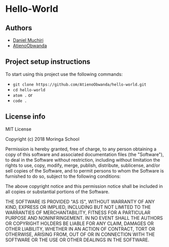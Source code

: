 # Hello-World

## Authors
- [Daniel Muchiri](https://github.com/daydroidmuchiri)
-  [AtienoObwanda](https://github.com/AtienoObwanda)

## Project setup instructions
To start using this project use the following commands:

- `git clone https://github.com/AtienoObwanda/hello-world.git`
- `cd hello-world`
- `atom .` or
- `code .`

## License info
MIT License

Copyright (c) 2018 Moringa School

Permission is hereby granted, free of charge, to any person obtaining a copy
of this software and associated documentation files (the "Software"), to deal
in the Software without restriction, including without limitation the rights
to use, copy, modify, merge, publish, distribute, sublicense, and/or sell
copies of the Software, and to permit persons to whom the Software is
furnished to do so, subject to the following conditions:

The above copyright notice and this permission notice shall be included in all
copies or substantial portions of the Software.

THE SOFTWARE IS PROVIDED "AS IS", WITHOUT WARRANTY OF ANY KIND, EXPRESS OR
IMPLIED, INCLUDING BUT NOT LIMITED TO THE WARRANTIES OF MERCHANTABILITY,
FITNESS FOR A PARTICULAR PURPOSE AND NONINFRINGEMENT. IN NO EVENT SHALL THE
AUTHORS OR COPYRIGHT HOLDERS BE LIABLE FOR ANY CLAIM, DAMAGES OR OTHER
LIABILITY, WHETHER IN AN ACTION OF CONTRACT, TORT OR OTHERWISE, ARISING FROM,
OUT OF OR IN CONNECTION WITH THE SOFTWARE OR THE USE OR OTHER DEALINGS IN THE
SOFTWARE.
